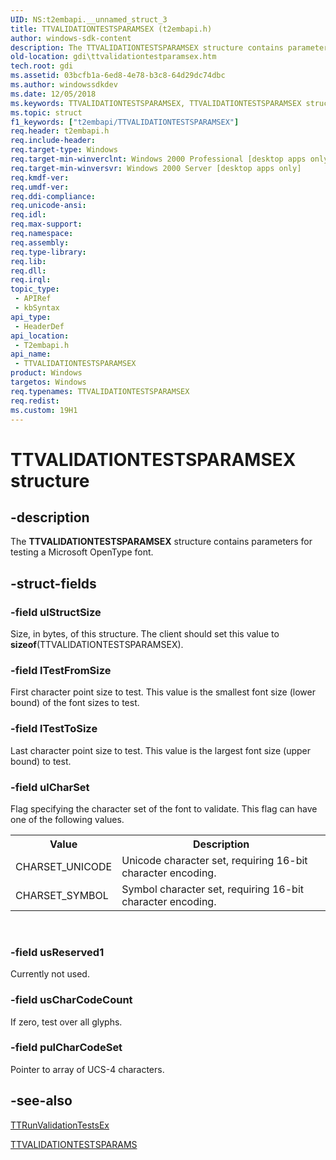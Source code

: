 ```yaml
---
UID: NS:t2embapi.__unnamed_struct_3
title: TTVALIDATIONTESTSPARAMSEX (t2embapi.h)
author: windows-sdk-content
description: The TTVALIDATIONTESTSPARAMSEX structure contains parameters for testing a Microsoft OpenType font.
old-location: gdi\ttvalidationtestparamsex.htm
tech.root: gdi
ms.assetid: 03bcfb1a-6ed8-4e78-b3c8-64d29dc74dbc
ms.author: windowssdkdev
ms.date: 12/05/2018
ms.keywords: TTVALIDATIONTESTSPARAMSEX, TTVALIDATIONTESTSPARAMSEX structure [Windows GDI], _win32_TTVALIDATIONTESTPARAMSEX, gdi.ttvalidationtestparamsex, t2embapi/TTVALIDATIONTESTSPARAMSEX
ms.topic: struct
f1_keywords: ["t2embapi/TTVALIDATIONTESTSPARAMSEX"]
req.header: t2embapi.h
req.include-header: 
req.target-type: Windows
req.target-min-winverclnt: Windows 2000 Professional [desktop apps only]
req.target-min-winversvr: Windows 2000 Server [desktop apps only]
req.kmdf-ver: 
req.umdf-ver: 
req.ddi-compliance: 
req.unicode-ansi: 
req.idl: 
req.max-support: 
req.namespace: 
req.assembly: 
req.type-library: 
req.lib: 
req.dll: 
req.irql: 
topic_type:
 - APIRef
 - kbSyntax
api_type:
 - HeaderDef
api_location:
 - T2embapi.h
api_name:
 - TTVALIDATIONTESTSPARAMSEX
product: Windows
targetos: Windows
req.typenames: TTVALIDATIONTESTSPARAMSEX
req.redist: 
ms.custom: 19H1
---
```


# TTVALIDATIONTESTSPARAMSEX structure


## -description



The <b>TTVALIDATIONTESTSPARAMSEX</b> structure contains parameters for testing a Microsoft OpenType font.




## -struct-fields




### -field ulStructSize

Size, in bytes, of this structure. The client should set this value to <b>sizeof</b>(TTVALIDATIONTESTSPARAMSEX).


### -field lTestFromSize

First character point size to test. This value is the smallest font size (lower bound) of the font sizes to test.


### -field lTestToSize

Last character point size to test. This value is the largest font size (upper bound) to test.


### -field ulCharSet

Flag specifying the character set of the font to validate. This flag can have one of the following values.

<table>
<tr>
<th>Value</th>
<th>Description</th>
</tr>
<tr>
<td>CHARSET_UNICODE</td>
<td>Unicode character set, requiring 16-bit character encoding.</td>
</tr>
<tr>
<td>CHARSET_SYMBOL</td>
<td>Symbol character set, requiring 16-bit character encoding.</td>
</tr>
</table>
 


### -field usReserved1

Currently not used.


### -field usCharCodeCount

If zero, test over all glyphs.


### -field pulCharCodeSet

Pointer to array of UCS-4 characters.


## -see-also




<a href="https://docs.microsoft.com/windows/desktop/api/t2embapi/nf-t2embapi-ttrunvalidationtestsex">TTRunValidationTestsEx</a>



<a href="https://docs.microsoft.com/windows/desktop/api/t2embapi/ns-t2embapi-ttvalidationtestsparams">TTVALIDATIONTESTSPARAMS</a>
 

 

